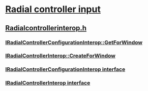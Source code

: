 # [Radial controller input](../_input_radial/index.md)
## [Radialcontrollerinterop.h](index.md)
### [IRadialControllerConfigurationInterop::GetForWindow](../radialcontrollerinterop/nf-radialcontrollerinterop-iradialcontrollerconfigurationinterop-getforwindow.md)
### [IRadialControllerInterop::CreateForWindow](../radialcontrollerinterop/nf-radialcontrollerinterop-iradialcontrollerinterop-createforwindow.md)
### [IRadialControllerConfigurationInterop interface](../radialcontrollerinterop/nn-radialcontrollerinterop-iradialcontrollerconfigurationinterop.md)
### [IRadialControllerInterop interface](../radialcontrollerinterop/nn-radialcontrollerinterop-iradialcontrollerinterop.md)
